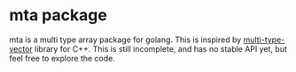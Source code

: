 # mta package

mta is a multi type array package for golang. This is inspired by [multi-type-vector](https://gitlab.com/mdds/mdds) library for C++. This is still incomplete, and has no stable API yet, but feel free to explore the code.
